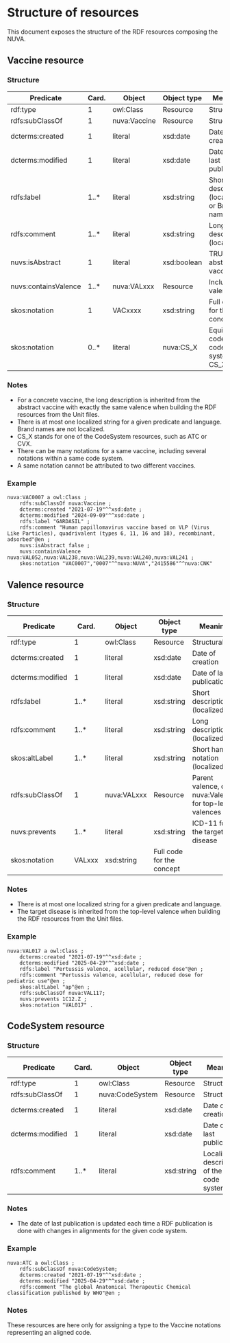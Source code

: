 # Structure of resources #
This document exposes the structure of the RDF resources composing the NUVA.

## Vaccine resource ##
### Structure ###
| Predicate | Card. | Object | Object type |  Meaning |
| ---       | ---   | ---    | ---         | ---      |
|rdf:type | 1 | owl:Class | Resource | Structural |
|rdfs:subClassOf | 1 |nuva:Vaccine | Resource | Structural |
| dcterms:created | 1 | literal | xsd:date | Date of creation |
|dcterms:modified | 1 | literal | xsd:date | Date of last publication |
|rdfs:label |1..*|literal | xsd:string | Short description (localized) or Brand name|
|rdfs:comment |1..*| literal | xsd:string | Long description (localized)|
|nuvs:isAbstract |1 | literal | xsd:boolean | TRUE for abstract vaccines |
|nuvs:containsValence|1..* | nuva:VALxxx | Resource | Included valence |
|skos:notation | 1 | VACxxxx | xsd:string | Full code for the concept |
|skos:notation | 0..*| literal | nuva:CS_X | Equivalent code in code system CS_X | 

### Notes ###
- For a concrete vaccine, the long description is inherited from the abstract vaccine with exactly the same valence when building the RDF resources from the Unit files.
- There is at most one localized string for a given predicate and language. Brand names are not localized.
- CS_X stands for one of the CodeSystem resources, such as ATC or CVX.
- There can be many notations for a same vaccine, including several notations within a same code system.
- A same notation cannot be attributed to two different vaccines.
### Example ###
```
nuva:VAC0007 a owl:Class ;
    rdfs:subClassOf nuva:Vaccine ;
    dcterms:created "2021-07-19"^^xsd:date ;
    dcterms:modified "2024-09-09"^^xsd:date ;
    rdfs:label "GARDASIL" ;
    rdfs:comment "Human papillomavirus vaccine based on VLP (Virus Like Particles), quadrivalent (types 6, 11, 16 and 18), recombinant, adsorbed"@en ;
    nuvs:isAbstract false ;
    nuvs:containsValence nuva:VAL052,nuva:VAL238,nuva:VAL239,nuva:VAL240,nuva:VAL241 ;
    skos:notation "VAC0007","0007"^^nuva:NUVA","2415586"^^nuva:CNK"
```
## Valence resource ##
### Structure ###
| Predicate | Card. | Object | Object type |  Meaning |
| ---       | ---   | ---    | ---         | ---      |
|rdf:type | 1 | owl:Class | Resource | Structural |
| dcterms:created | 1 | literal | xsd:date | Date of creation |
|dcterms:modified | 1 | literal | xsd:date | Date of last publication |
|rdfs:label |1..* | literal | xsd:string | Short description (localized)|
|rdfs:comment |1..* | literal | xsd:string | Long description (localized)|
|skos:altLabel |1..*| literal |xsd:string |Short hand notation (localized) |
|rdfs:subClassOf |1 |nuva:VALxxx | Resource | Parent valence, or nuva:Valence for top-level valences |
|nuvs:prevents | 1..* | literal |xsd:string | ICD-11 for the target disease |
|skos:notation | VALxxx | xsd:string | Full code for the concept |

### Notes ###
- There is at most one localized string for a given predicate and language.
- The target disease is inherited from the top-level valence when building the RDF resources from the Unit files.

### Example ###
```
nuva:VAL017 a owl:Class ;
    dcterms:created "2021-07-19"^^xsd:date ;
    dcterms:modified "2025-04-29"^^xsd:date ;
    rdfs:label "Pertussis valence, acellular, reduced dose"@en ;
    rdfs:comment "Pertussis valence, acellular, reduced dose for pediatric use"@en ;
    skos:altLabel "ap"@en ;
    rdfs:subClassOf nuva:VAL117;
    nuvs:prevents 1C12.Z ;
    skos:notation "VAL017" .
```
## CodeSystem resource ##
### Structure ###
| Predicate | Card. | Object | Object type |  Meaning |
| ---       | ---   | ---    | ---         | ---      |
|rdf:type | 1 | owl:Class | Resource | Structural |
|rdfs:subClassOf | 1 |nuva:CodeSystem | Resource | Structural |
| dcterms:created | 1 | literal | xsd:date | Date of creation |
| dcterms:modified | 1 | literal | xsd:date | Date of last publication |
|rdfs:comment | 1..* | literal |xsd:string | Localized description of the code system |

### Notes ###
- The date of last publication is updated each time a RDF publication is done with changes in alignments for the given code system.

### Example ###
```
nuva:ATC a owl:Class ;
    rdfs:subClassOf nuva:CodeSystem;
    dcterms:created "2021-07-19"^^xsd:date ;
    dcterms:modified "2025-04-29"^^xsd:date ;
    rdfs:comment "The global Anatomical Therapeutic Chemical classification published by WHO"@en ;
```
### Notes ###
These resources are here only for assigning a type to the Vaccine notations representing an aligned code.

